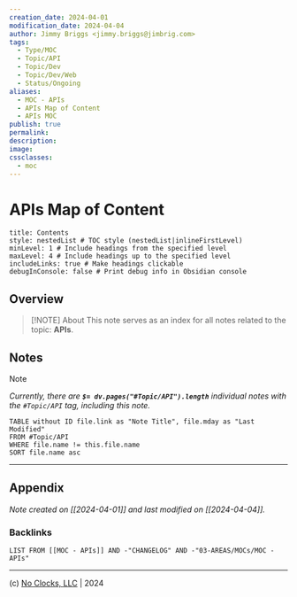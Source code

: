 ```yaml
---
creation_date: 2024-04-01
modification_date: 2024-04-04
author: Jimmy Briggs <jimmy.briggs@jimbrig.com>
tags:
  - Type/MOC
  - Topic/API
  - Topic/Dev
  - Topic/Dev/Web
  - Status/Ongoing
aliases:
  - MOC - APIs
  - APIs Map of Content
  - APIs MOC
publish: true
permalink:
description:
image:
cssclasses:
  - moc
---
```


# APIs Map of Content

```table-of-contents
title: Contents 
style: nestedList # TOC style (nestedList|inlineFirstLevel)
minLevel: 1 # Include headings from the specified level
maxLevel: 4 # Include headings up to the specified level
includeLinks: true # Make headings clickable
debugInConsole: false # Print debug info in Obsidian console
```

## Overview

> [!NOTE] About
> This note serves as an index for all notes related to the topic: **APIs**.

## Notes

> [!NOTE]
> *Currently, there are **`$= dv.pages("#Topic/API").length`**  individual notes with the `#Topic/API` tag, including this note.*


```dataview
TABLE without ID file.link as "Note Title", file.mday as "Last Modified"
FROM #Topic/API
WHERE file.name != this.file.name
SORT file.name asc
```

***

## Appendix

*Note created on [[2024-04-01]] and last modified on [[2024-04-04]].*

### Backlinks

```dataview
LIST FROM [[MOC - APIs]] AND -"CHANGELOG" AND -"03-AREAS/MOCs/MOC - APIs"
```

***

(c) [No Clocks, LLC](https://github.com/noclocks) | 2024